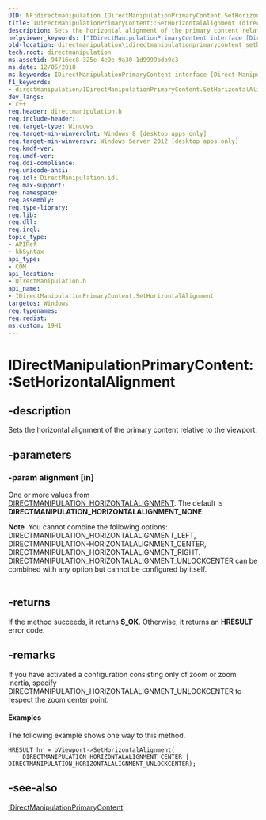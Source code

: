 ```yaml
---
UID: NF:directmanipulation.IDirectManipulationPrimaryContent.SetHorizontalAlignment
title: IDirectManipulationPrimaryContent::SetHorizontalAlignment (directmanipulation.h)
description: Sets the horizontal alignment of the primary content relative to the viewport.
helpviewer_keywords: ["IDirectManipulationPrimaryContent interface [Direct Manipulation]","SetHorizontalAlignment method","IDirectManipulationPrimaryContent.SetHorizontalAlignment","IDirectManipulationPrimaryContent::SetHorizontalAlignment","SetHorizontalAlignment","SetHorizontalAlignment method [Direct Manipulation]","SetHorizontalAlignment method [Direct Manipulation]","IDirectManipulationPrimaryContent interface","directmanipulation.idirectmanipulationprimarycontent_sethorizontalalignment","directmanipulation/IDirectManipulationPrimaryContent::SetHorizontalAlignment"]
old-location: directmanipulation\idirectmanipulationprimarycontent_sethorizontalalignment.htm
tech.root: directmanipulation
ms.assetid: 94716ec8-325e-4e9e-9a30-1d9999bdb9c3
ms.date: 12/05/2018
ms.keywords: IDirectManipulationPrimaryContent interface [Direct Manipulation],SetHorizontalAlignment method, IDirectManipulationPrimaryContent.SetHorizontalAlignment, IDirectManipulationPrimaryContent::SetHorizontalAlignment, SetHorizontalAlignment, SetHorizontalAlignment method [Direct Manipulation], SetHorizontalAlignment method [Direct Manipulation],IDirectManipulationPrimaryContent interface, directmanipulation.idirectmanipulationprimarycontent_sethorizontalalignment, directmanipulation/IDirectManipulationPrimaryContent::SetHorizontalAlignment
f1_keywords:
- directmanipulation/IDirectManipulationPrimaryContent.SetHorizontalAlignment
dev_langs:
- c++
req.header: directmanipulation.h
req.include-header: 
req.target-type: Windows
req.target-min-winverclnt: Windows 8 [desktop apps only]
req.target-min-winversvr: Windows Server 2012 [desktop apps only]
req.kmdf-ver: 
req.umdf-ver: 
req.ddi-compliance: 
req.unicode-ansi: 
req.idl: DirectManipulation.idl
req.max-support: 
req.namespace: 
req.assembly: 
req.type-library: 
req.lib: 
req.dll: 
req.irql: 
topic_type:
- APIRef
- kbSyntax
api_type:
- COM
api_location:
- DirectManipulation.h
api_name:
- IDirectManipulationPrimaryContent.SetHorizontalAlignment
targetos: Windows
req.typenames: 
req.redist: 
ms.custom: 19H1
---
```


# IDirectManipulationPrimaryContent::SetHorizontalAlignment


## -description


Sets the horizontal alignment of the primary content relative to the viewport.


## -parameters




### -param alignment [in]

One or more values from <a href="https://docs.microsoft.com/previous-versions/windows/desktop/api/directmanipulation/ne-directmanipulation-directmanipulation_horizontalalignment">DIRECTMANIPULATION_HORIZONTALALIGNMENT</a>. The default is <b>DIRECTMANIPULATION_HORIZONTALALIGNMENT_NONE</b>.

<div class="alert"><b>Note</b>  You cannot combine the following options: DIRECTMANIPULATION_HORIZONTALALIGNMENT_LEFT, DIRECTMANIPULATION-HORIZONTALALIGNMENT_CENTER, DIRECTMANIPULATION_HORIZONTALALIGNMENT_RIGHT. DIRECTMANIPULATION_HORIZONTALALIGNMENT_UNLOCKCENTER can be combined with any option but cannot be configured by itself.</div>
<div> </div>

## -returns



If the method succeeds, it returns <b>S_OK</b>. Otherwise, it returns an <b>HRESULT</b> error code.




## -remarks



If you have activated a configuration consisting only of zoom or zoom inertia, specify DIRECTMANIPULATION_HORIZONTALALIGNMENT_UNLOCKCENTER to respect the zoom center point.


#### Examples

The following example shows one way to  this method.


```
HRESULT hr = pViewport->SetHorizontalAlignment(
    DIRECTMANIPULATION_HORIZONTALALIGNMENT_CENTER | DIRECTMANIPULATION_HORIZONTALALIGNMENT_UNLOCKCENTER);
```





## -see-also




<a href="https://docs.microsoft.com/previous-versions/windows/desktop/api/directmanipulation/nn-directmanipulation-idirectmanipulationprimarycontent">IDirectManipulationPrimaryContent</a>
 

 

